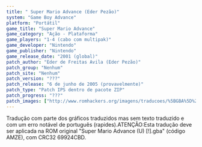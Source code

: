 ```yaml
---
title: " Super Mario Advance (Eder Pezão)"
system: "Game Boy Advance"
platform: "Portátil"
game_title: "Super Mario Advance"
game_category: "Ação - Plataforma"
game_players: "1-4 (cabo com multipak)"
game_developer: "Nintendo"
game_publisher: "Nintendo"
game_release_date: "2001 (global)"
patch_author: "Eder de Freitas Avila (Eder Pezão)"
patch_group: "Nenhum"
patch_site: "Nenhum"
patch_version: "???"
patch_release: "6 de junho de 2005 (provavelmente)"
patch_type: "Patch IPS dentro de pacote ZIP"
patch_progress: "???"
patch_images: ["http://www.romhackers.org/imagens/traducoes/%5BGBA%5D%20Super%20Mario%20Advance%20-%20Eder%20Pezao%20-%201.png","http://www.romhackers.org/imagens/traducoes/%5BGBA%5D%20Super%20Mario%20Advance%20-%20Eder%20Pezao%20-%202.png","http://www.romhackers.org/imagens/traducoes/%5BGBA%5D%20Super%20Mario%20Advance%20-%20Eder%20Pezao%20-%203.png"]
---
```

Tradução com parte dos gráficos traduzidos mas sem texto traduzido e com um erro notável de português (rapides).ATENÇÃO:Esta tradução deve ser aplicada na ROM original "Super Mario Advance (U) [!].gba" (código AMZE), com CRC32 69924CBD.